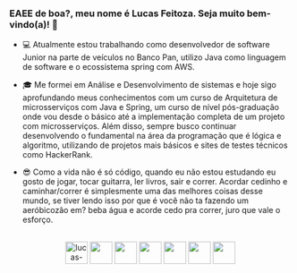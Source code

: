 ### EAEE de boa?, meu nome é Lucas Feitoza. Seja muito bem-vindo(a)! 👋

* 💻 Atualmente estou trabalhando como desenvolvedor de software Junior na parte de veículos no Banco Pan, utilizo Java como linguagem de software e o ecossistema spring com AWS.
 
* 🎓 Me formei em Análise e Desenvolvimento de sistemas e hoje sigo aprofundando meus conhecimentos com um curso de Arquitetura de microsserviços com Java e Spring, um curso de nível pós-graduação onde vou desde o básico até a implementação completa de um projeto com microsserviços. Além disso, sempre busco continuar desenvolvendo o fundamental na área da programação que é lógica e algoritmo, utilizando de projetos mais básicos e sites de testes técnicos como HackerRank.

* 😎 Como a vida não é só código, quando eu não estou estudando eu gosto de jogar, tocar guitarra, ler livros, sair e correr. Acordar cedinho e caminhar/correr é simplesmente uma das melhores coisas desse mundo, se tiver lendo isso por que é você não ta fazendo um aeróbicozão em? beba água e acorde cedo pra correr, juro que vale o esforço. 

<div style="display: inline_block" align="center"><br>
  <img align="center" alt="lucas-java" height="40" width="40" src="https://cdn.jsdelivr.net/gh/devicons/devicon/icons/java/java-original.svg">
  <img align="center" alt="" height="40" width="40" src="https://cdn.jsdelivr.net/gh/devicons/devicon/icons/javascript/javascript-original.svg">
  <img align="center" alt="" height="40" width="40" src="https://cdn.jsdelivr.net/gh/devicons/devicon/icons/spring/spring-original.svg">
  <img align="center" alt="" height="40" width="40" src="https://cdn.jsdelivr.net/gh/devicons/devicon/icons/html5/html5-original.svg">
  <img align="center" alt="" height="40" width="40" src="https://cdn.jsdelivr.net/gh/devicons/devicon/icons/css3/css3-original.svg">
  <img align="center" alt="" height="40" width="40" src="https://cdn.jsdelivr.net/gh/devicons/devicon/icons/postgresql/postgresql-original.svg">
  <img align="center" alt="" height="40" width="40" src="https://cdn.jsdelivr.net/gh/devicons/devicon/icons/docker/docker-original.svg">
</div>
